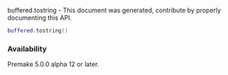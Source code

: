 buffered.tostring - This document was generated, contribute by properly documenting this API.

```lua
buffered.tostring()
```

### Availability ###

Premake 5.0.0 alpha 12 or later.

